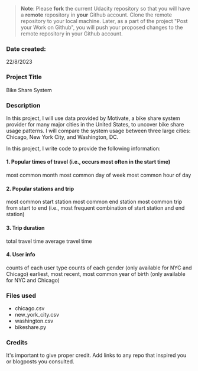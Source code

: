 >**Note**: Please **fork** the current Udacity repository so that you will have a **remote** repository in **your** Github account. Clone the remote repository to your local machine. Later, as a part of the project "Post your Work on Github", you will push your proposed changes to the remote repository in your Github account.

### Date created: 
22/8/2023

### Project Title
Bike Share System

### Description
In this project, I will use data provided by Motivate, a bike share system provider for many major cities in the United States, to uncover bike share usage patterns. I will compare the system usage between three large cities: Chicago, New York City, and Washington, DC.

In this project, I write code to provide the following information:


#### 1. Popular times of travel (i.e., occurs most often in the start time)

most common month
most common day of week
most common hour of day


#### 2. Popular stations and trip

most common start station
most common end station
most common trip from start to end (i.e., most frequent combination of start station and end station)


#### 3. Trip duration

total travel time
average travel time


#### 4. User info

counts of each user type
counts of each gender (only available for NYC and Chicago)
earliest, most recent, most common year of birth (only available for NYC and Chicago)

### Files used

* chicago.csv
* new_york_city.csv
* washington.csv
* bikeshare.py

### Credits
It's important to give proper credit. Add links to any repo that inspired you or blogposts you consulted.



